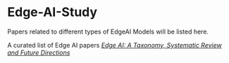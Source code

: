 # Edge-AI-Study
Papers related to different types of EdgeAI Models will be listed here.

A curated list of Edge AI papers 
*[Edge AI: A Taxonomy, Systematic Review and Future Directions](https://link.springer.com/content/pdf/10.1007/s10586-024-04686-y.pdf)*
